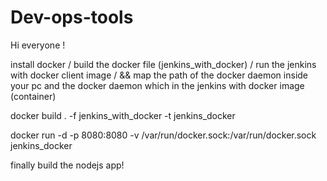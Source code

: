 # Dev-ops-tools

Hi everyone !

 install docker /
    build the docker file (jenkins_with_docker) /
    run the jenkins with docker client image /
    && map the path of the docker daemon inside your pc and the docker daemon which in the jenkins with docker image (container)

docker build . -f jenkins_with_docker -t jenkins_docker

docker run -d -p 8080:8080 -v /var/run/docker.sock:/var/run/docker.sock jenkins_docker 


finally build the nodejs app!

